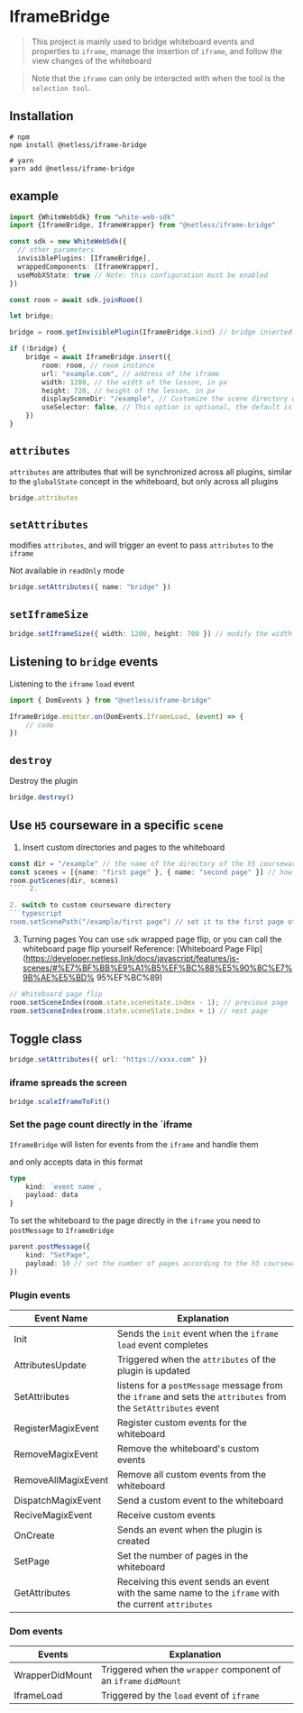 # IframeBridge

> This project is mainly used to bridge whiteboard events and properties to `iframe`, manage the insertion of `iframe`, and follow the view changes of the whiteboard

> Note that the `iframe` can only be interacted with when the tool is the `selection tool`.

## Installation
```
# npm
npm install @netless/iframe-bridge

# yarn
yarn add @netless/iframe-bridge
```

## example

``` typescript
import {WhiteWebSdk} from "white-web-sdk"
import {IframeBridge, IframeWrapper} from "@netless/iframe-bridge"

const sdk = new WhiteWebSdk({
  // other parameters
  invisiblePlugins: [IframeBridge],
  wrappedComponents: [IframeWrapper],
  useMobXState: true // Note: this configuration must be enabled
})

const room = await sdk.joinRoom()

let bridge;

bridge = room.getInvisiblePlugin(IframeBridge.kind) // bridge inserted once will be inserted automatically, so you need to get first to prevent duplicate insertion

if (!bridge) {
    bridge = await IframeBridge.insert({
        room: room, // room instance
        url: "example.com", // address of the iframe
        width: 1280, // the width of the lesson, in px
        height: 720, // height of the lesson, in px
        displaySceneDir: "/example", // Customize the scene directory where the h5 courseware is bound, if you switch to another directory, the courseware will be hidden automatically.
        useSelector: false, // This option is optional, the default is false, on will allow selector teaching aids to operate the courseware
    })
}
```

## `attributes`
``attributes`` are attributes that will be synchronized across all plugins, similar to the ``globalState`` concept in the whiteboard, but only across all plugins
```typescript
bridge.attributes
```

## ``setAttributes``
modifies `attributes`, and will trigger an event to pass `attributes` to the `iframe`

Not available in `readOnly` mode
```typescript
bridge.setAttributes({ name: "bridge" })
```

## `setIframeSize`
```typescript
bridge.setIframeSize({ width: 1200, height: 700 }) // modify the width and height of the iframe
```

## Listening to `bridge` events
Listening to the `iframe` `load` event
```typescript
import { DomEvents } from "@netless/iframe-bridge"

IframeBridge.emitter.on(DomEvents.IframeLoad, (event) => {
    // code
})
``` 

## ``destroy``
Destroy the plugin
```typescript
bridge.destroy()
```

## Use `H5` courseware in a specific `scene`

1. Insert custom directories and pages to the whiteboard
```typescript
const dir = "/example" // the name of the directory of the h5 courseware in the whiteboard, can be customized to any name, be careful not to duplicate the existing directory
const scenes = [{name: "first page" }, { name: "second page" }] // how many pages of the h5 courseware can be created, but they don't strictly correspond
room.putScenes(dir, scenes)
```` 2.

2. switch to custom courseware directory
```typescript
room.setScenePath("/example/first page") // set it to the first page of the courseware directory
```

3. Turning pages
You can use `sdk` wrapped page flip, or you can call the whiteboard page flip yourself
Reference: [Whiteboard Page Flip](https://developer.netless.link/docs/javascript/features/js-scenes/#%E7%BF%BB%E9%A1%B5%EF%BC%88%E5%90%8C%E7%9B%AE%E5%BD% 95%EF%BC%89)
```typescript
// Whiteboard page flip
room.setSceneIndex(room.state.sceneState.index - 1); // previous page
room.setSceneIndex(room.state.sceneState.index + 1) // next page
```

## Toggle class
```typescript
bridge.setAttributes({ url: "https://xxxx.com" })
```

### iframe spreads the screen
```typescript
bridge.scaleIframeToFit()
```

### Set the page count directly in the `iframe
``IframeBridge`` will listen for events from the ``iframe`` and handle them

and only accepts data in this format
```typescript
type
    kind: `event name`,
    payload: data
}
```

To set the whiteboard to the page directly in the `iframe` you need to `postMessage` to `IframeBridge`
```typescript
parent.postMessage({
    kind: "SetPage",
    payload: 10 // set the number of pages according to the h5 courseware
})
```

### Plugin events

| Event Name | Explanation |
| ------------------- | ------------------------------------------------------------ |
| Init | Sends the `init` event when the `iframe` `load` event completes |
| AttributesUpdate | Triggered when the `attributes` of the plugin is updated |
| SetAttributes | listens for a `postMessage` message from the `iframe` and sets the `attributes` from the `SetAttributes` event |
| RegisterMagixEvent | Register custom events for the whiteboard |
| RemoveMagixEvent | Remove the whiteboard's custom events |
| RemoveAllMagixEvent | Remove all custom events from the whiteboard |
| DispatchMagixEvent | Send a custom event to the whiteboard |
| ReciveMagixEvent | Receive custom events |
| OnCreate | Sends an event when the plugin is created |
| SetPage | Set the number of pages in the whiteboard
| GetAttributes | Receiving this event sends an event with the same name to the `iframe` with the current `attributes` |



### Dom events

| Events | Explanation |
| --------------- | -------------------------------------------- |
| WrapperDidMount | Triggered when the `wrapper` component of an `iframe` `didMount` |
| IframeLoad | Triggered by the `load` event of `iframe` |

